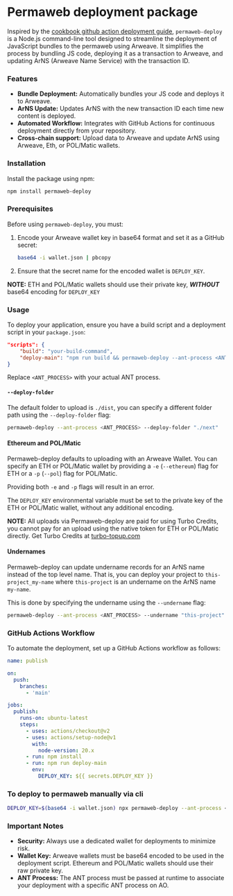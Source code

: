 # Permaweb deployment package

Inspired by the [cookbook github action deployment guide](https://cookbook.arweave.dev/guides/deployment/github-action.html), `permaweb-deploy` is a Node.js command-line tool designed to streamline the deployment of JavaScript bundles to the permaweb using Arweave. It simplifies the process by bundling JS code, deploying it as a transaction to Arweave, and updating ArNS (Arweave Name Service) with the transaction ID.

### Features
- **Bundle Deployment:** Automatically bundles your JS code and deploys it to Arweave.
- **ArNS Update:** Updates ArNS with the new transaction ID each time new content is deployed.
- **Automated Workflow:** Integrates with GitHub Actions for continuous deployment directly from your repository.
- **Cross-chain support:** Upload data to Arweave and update ArNS using Arweave, Eth, or POL/Matic wallets.

### Installation
Install the package using npm:
```bash
npm install permaweb-deploy
```

### Prerequisites
Before using `permaweb-deploy`, you must:
1. Encode your Arweave wallet key in base64 format and set it as a GitHub secret:

   ```bash
   base64 -i wallet.json | pbcopy
   ```
2. Ensure that the secret name for the encoded wallet is `DEPLOY_KEY`.

**NOTE:** ETH and POL/Matic wallets should use their private key, ***WITHOUT*** base64 encoding for `DEPLOY_KEY`

### Usage
To deploy your application, ensure you have a build script and a deployment script in your `package.json`:

```json
"scripts": {
    "build": "your-build-command",
    "deploy-main": "npm run build && permaweb-deploy --ant-process <ANT_PROCESS>"
}
```

Replace `<ANT_PROCESS>` with your actual ANT process.

#### `--deploy-folder`

The default folder to upload is `./dist`, you can specify a different folder path using the `--deploy-folder` flag:

```bash
permaweb-deploy --ant-process <ANT_PROCESS> --deploy-folder "./next"
```

#### Ethereum and POL/Matic

Permaweb-deploy defaults to uploading with an Arweave Wallet. You can specify an ETH or POL/Matic wallet by providing a `-e` (`--ethereum`) flag for ETH or a `-p` (`--pol`) flag for POL/Matic.

Providing both `-e` and `-p` flags will result in an error.

The `DEPLOY_KEY` environmental variable must be set to the private key of the ETH or POL/Matic wallet, without any additional encoding.

**NOTE:** All uploads via Permaweb-deploy are paid for using Turbo Credits, you cannot pay for an upload using the native token for ETH or POL/Matic directly. Get Turbo Credits at [turbo-topup.com](https://turbo-topup.com/)

#### Undernames

Permaweb-deploy can update undername records for an ArNS name instead of the top level name. That is, you can deploy your project to `this-project_my-name` where `this-project` is an undername on the ArNS name `my-name`. 

This is done by specifying the undername using the `--undername` flag:

```bash
permaweb-deploy --ant-process <ANT_PROCESS> --undername "this-project"
```

### GitHub Actions Workflow

To automate the deployment, set up a GitHub Actions workflow as follows:

```yaml
name: publish

on:
  push:
    branches:
      - 'main'

jobs:
  publish:
    runs-on: ubuntu-latest
    steps:
      - uses: actions/checkout@v2
      - uses: actions/setup-node@v1
        with:
          node-version: 20.x
      - run: npm install
      - run: npm run deploy-main
        env:
          DEPLOY_KEY: ${{ secrets.DEPLOY_KEY }}
```

### To deploy to permaweb manually via cli

```sh
DEPLOY_KEY=$(base64 -i wallet.json) npx permaweb-deploy --ant-process <ANT_PROCESS>
```

### Important Notes
- **Security:** Always use a dedicated wallet for deployments to minimize risk.
- **Wallet Key:** Arweave wallets must be base64 encoded to be used in the deployment script. Ethereum and POL/Matic wallets should use their raw private key.
- **ANT Process:** The ANT process must be passed at runtime to associate your deployment with a specific ANT process on AO.

